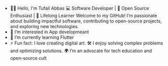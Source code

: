 - 👋👋 Hello, I'm Tufail Abbas
💻 Software Developer | 🌟 Open Source Enthusiast | 🚀 Lifelong Learner
Welcome to my GitHub! I’m passionate about building impactful software, contributing to open-source projects, and exploring new technologies.
- 👀 I’m interested in App developmeant
- 🌱 I’m currently learning Flutter
- ⚡ Fun fact: I love creating digital art.
🛠️ I enjoy solving complex problems and optimizing solutions.
🌍 I’m an advocate for tech education and open-source cult

<!---
TufailAbbas/TufailAbbas is a ✨ special ✨ repository because its `README.md` (this file) appears on your GitHub profile.
You can click the Preview link to take a look at your changes.
--->

